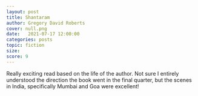 ```yaml
---
layout: post
title: Shantaram
author: Gregory David Roberts
cover: null.png
date:   2021-07-17 12:00:00
categories: posts
topic: fiction
size: 
score: 9
---
```


Really exciting read based on the life of the author. Not sure I entirely understood the direction the book went in the final quarter, but the scenes in India, specifically Mumbai and Goa were excellent! 
